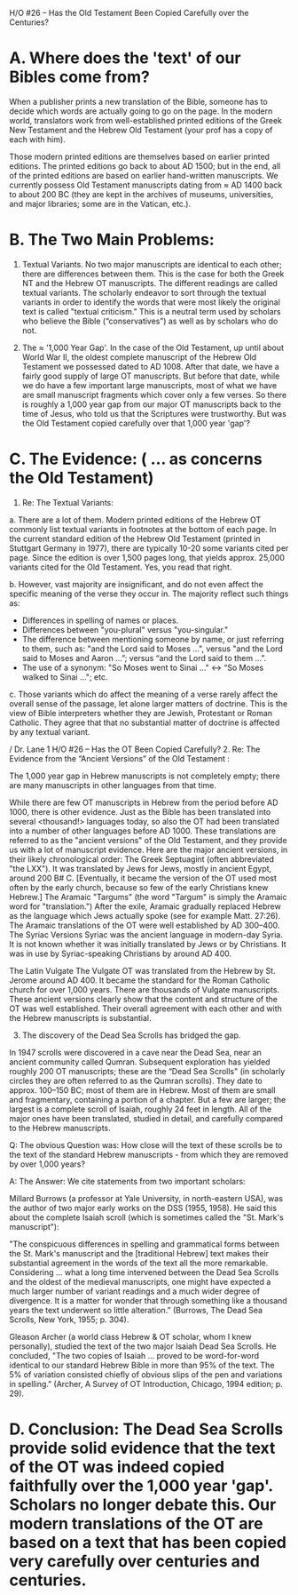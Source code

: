 H/O #26 – Has the Old Testament Been Copied Carefully over the Centuries?

# A. Where does the 'text' of our Bibles come from?

When a publisher prints a new translation of the Bible, someone has to decide which words are actually going to go on the page. In the modern world, translators work from well-established printed editions of the Greek New Testament and the Hebrew Old Testament (your prof has a copy of each with him).

Those modern printed editions are themselves based on earlier printed editions. The printed editions go back to about AD 1500; but in the end, all of the printed editions are based on earlier hand-written manuscripts. We currently possess Old Testament manuscripts dating from ≈ AD 1400 back to about
200 BC (they are kept in the archives of museums, universities, and major libraries; some are in the Vatican, etc.).

# B. The Two Main Problems:

1. Textual Variants. No two major manuscripts are identical to each other; there are differences between them. This is the case for both the Greek NT and the Hebrew OT manuscripts. The different readings are called textual variants. The scholarly endeavor to sort through the textual variants in order to identify the words that were most likely the original text is called "textual criticism." This is a neutral term used by scholars who believe the Bible (“conservatives”) as well as by scholars who do not.

2. The ≈ '1,000 Year Gap'. In the case of the Old Testament, up until about World War II, the oldest complete manuscript of the Hebrew Old Testament we possessed dated to AD 1008. After that date, we have a fairly good supply of large OT manuscripts. But before that date, while we do have a few important large manuscripts, most of what we have are small manuscript fragments which cover only a few verses. So there is roughly a 1,000 year gap from our major OT manuscripts back to the time of Jesus, who told us that the Scriptures <of his day> were trustworthy. But was the Old Testament copied carefully over that 1,000 year 'gap'?

# C. The Evidence: ( … as concerns the Old Testament)

 1. Re: The Textual Variants:

a. There are a lot of them. Modern printed editions of the Hebrew OT commonly list textual variants in footnotes at the bottom of each page. In the current standard edition of the Hebrew Old Testament (printed in Stuttgart Germany in 1977), there are typically 10-20 some variants cited per page. Since the edition is over 1,500 pages long, that yields approx. 25,000 variants cited
for the Old Testament. Yes, you read that right.

b. However, vast majority are insignificant, and do not even affect the specific meaning of the verse they occur in.
The majority reflect such things as:
 * Differences in spelling of names or places.
 * Differences between "you-plural" versus "you-singular."
 * The difference between mentioning someone by name, or just referring to them, such as: "and the Lord said to Moses …", versus "and the Lord said to Moses and Aaron …”; versus “and the Lord said to them …”.
 * The use of a synonym: "So Moses went to Sinai …" ↔ “So Moses walked to Sinai …"; etc.

c. Those variants which do affect the meaning of a verse rarely affect
 the overall sense of the passage, let alone larger matters of doctrine.
This is the view of Bible interpreters whether they are Jewish, Protestant or Roman Catholic. They agree that that no substantial matter of doctrine is affected by any textual variant.

 / Dr. Lane 1 H/O #26 – Has the OT Been Copied Carefully?
2. Re: The Evidence from the “Ancient Versions” of the Old Testament :

The 1,000 year gap in Hebrew manuscripts is not completely empty; there are many manuscripts in other languages from that time.

While there are few OT manuscripts in Hebrew from the period before AD 1000, there is other evidence. Just as the Bible has been translated into several <thousand!> languages today, so also the OT had been translated into a number of other languages before AD 1000. These translations are referred to as the "ancient versions" of the Old Testament, and they provide us with a lot of
 manuscript evidence. Here are the major ancient versions, in their likely chronological order:
The Greek Septuagint (often abbreviated "the LXX"). It was translated by Jews for Jews, mostly in ancient Egypt, around 200 B# C. [Eventually, it became the version of the OT used most often by the early
 church, because so few of the early Christians knew Hebrew.]
The Aramaic "Targums" (the word "Targum" is simply the Aramaic word for "translation.") After the exile, Aramaic gradually replaced Hebrew as the language which Jews actually spoke (see for example Matt. 27:26). The Aramaic translations of the OT were well established by AD 300–400.
The Syriac Versions
 Syriac was the ancient language in modern-day Syria. It is not known whether it was initially translated by Jews or by Christians. It was in use by Syriac-speaking Christians by around AD 400.

The Latin Vulgate
 The Vulgate OT was translated from the Hebrew by St. Jerome around AD 400. It became the standard for
 the Roman Catholic church for over 1,000 years. There are thousands of Vulgate manuscripts.
These ancient versions clearly show that the content and structure of the OT was well established. Their overall agreement with each other and with the Hebrew manuscripts is substantial.

3. The discovery of the Dead Sea Scrolls has bridged the gap.

In 1947 scrolls were discovered in a cave near the Dead Sea, near an ancient community called Qumran. Subsequent exploration has yielded roughly 200 OT manuscripts; these are the “Dead Sea Scrolls" (in scholarly circles they are often referred to as the Qumran scrolls). They date to approx. 100–150 BC; most of them are in Hebrew. Most of them are small and fragmentary, containing a portion of a chapter. But a few are larger; the largest is a complete scroll of Isaiah, roughly 24 feet in length. All of the major ones have been translated, studied in detail, and carefully compared to the Hebrew manuscripts.

Q: The obvious Question was: How close will the text of these scrolls be to the text of the standard Hebrew manuscripts - from which they are removed by over 1,000 years?

A: The Answer: We cite statements from two important scholars:

Millard Burrows (a professor at Yale University, in north-eastern USA), was the author of two major early works on the DSS (1955, 1958). He said this about the complete Isaiah scroll (which is sometimes called the "St. Mark's manuscript"):

"The conspicuous differences in spelling and grammatical forms between the St. Mark's manuscript and the [traditional Hebrew] text makes their substantial agreement in the words of the text all the more remarkable. Considering … what a long time intervened between the Dead Sea Scrolls and the oldest of the medieval manuscripts, one might have expected a much larger number of variant readings and a much wider degree of divergence. It is a matter for wonder that through something like a thousand years the text underwent so little alteration.” (Burrows, The Dead Sea Scrolls, New York, 1955; p. 304).

Gleason Archer (a world class Hebrew & OT scholar, whom I knew personally), studied the text
 of the two major Isaiah Dead Sea Scrolls. He concluded,
"The two copies of Isaiah … proved to be word-for-word identical to our standard Hebrew Bible in more than 95% of the text. The 5% of variation consisted chiefly of obvious slips of the pen and variations in spelling." (Archer, A Survey of OT Introduction, Chicago, 1994 edition; p. 29).

# D. Conclusion: The Dead Sea Scrolls provide solid evidence that the text of the OT was indeed copied faithfully over the 1,000 year 'gap'. Scholars no longer debate this. Our modern translations of the OT are based on a text that has been copied very carefully over centuries and centuries.


